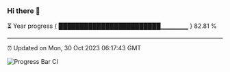 ### Hi there 👋

⏳ Year progress { ████████████████████████▁▁▁▁▁▁ } 82.81 %

---

⏰ Updated on Mon, 30 Oct 2023 06:17:43 GMT

![Progress Bar CI](https://github.com/liununu/liununu/workflows/Progress%20Bar%20CI/badge.svg)
